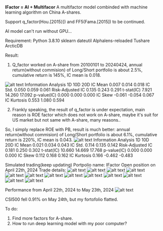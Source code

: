 <!--
 * @Author: Van Sun
 * @Date: 2024-04-24 10:36:04
 * @LastEditTime: 2024-05-24 18:16:59
 * @LastEditors: Van Sun
 * @Description: 
 * @FilePath: \IFactor\README.md
 * 
-->
**IFactor = AI + Multifacor**
A multifactor model combinded with machine learning algorithm on China A-shares.

Support q_factor(Hou.[2015}]) and FF5(Fama.[2015]) to be continued.

AI model can't run without GPU...

Requirement:
Python 3.8.10
sklearn
dateutil
Alphalens-reloaded
Tushare
ArcticDB

Result:

1. Q_factor worked on A-share from 20100101 to 20240424, annual return(without commision) of Long/Short portfolio is about 2.5%, cumulative return is 145%, IC mean is 0.018.

![alt text](<all quantile.png>)
Information Analysis
1D	10D	20D
IC Mean	0.007	0.014	0.018
IC Std.	0.050	0.059	0.061
Risk-Adjusted IC	0.135	0.243	0.291
t-stat(IC)	7.921	14.260	17.092
p-value(IC)	0.000	0.000	0.000
IC Skew	-0.061	-0.054	0.067
IC Kurtosis	0.553	1.080	0.594

2. Frankly speaking, the result of q_factor is under expectation, main reason is ROE factor which does not work on A-share, maybe it's suit for US market but not same with A-share, many reasons..

So, I simply replace ROE with PB, result is much better: annual return(without commision) of Long/Short portfolio is about 6.1%, cumulative return is 220%, IC mean is 0.043.
![alt text](pb.png)
Information Analysis
1D	10D	20D
IC Mean	0.021	0.034	0.043
IC Std.	0.114	0.135	0.142
Risk-Adjusted IC	0.181	0.250	0.302
t-stat(IC)	10.660	14.669	17.768
p-value(IC)	0.000	0.000	0.000
IC Skew	0.112	0.168	0.162
IC Kurtosis	0.166	-0.462	-0.483

Simulated trading(keep updating)
Portpolio name: IFactor
Open position on April 22th, 2024
Trade details:
![alt text](recode20240422-1.PNG)
![alt text](recode20240422-2.PNG)
![alt text](recode20240422-3.PNG)
![alt text](recode20240422-4.PNG)
![alt text](recode20240422-5.PNG)
![alt text](recode20240522-1.PNG)
![alt text](recode20240522-2.PNG)
![alt text](recode20240522-3.PNG)
![alt text](recode20240522-4.PNG)
![alt text](recode20240522-5.PNG)
![alt text](recode20240522-6.PNG)
![alt text](recode20240522-7.PNG)
![alt text](recode20240522-8.PNG)


Performance from April 22th, 2024 to May 23th, 2024
![alt text](Performance20240523.PNG)


CSI500 fell 0.91% on May 24th, but my fortofolio flatted.


To do:
1. Find more factors for A-share.
2. How to run deep learning model with my poor computer?

